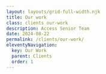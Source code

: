 ```yaml
---
layout: layouts/grid-full-width.njk
title: Our work
class: clients our-work
description: Access Senior Team
date: 2024-08-22
permalink: /clients/our-work/
eleventyNavigation:
  key: Our Work
  parent: Clients
  order: 1
---
```

